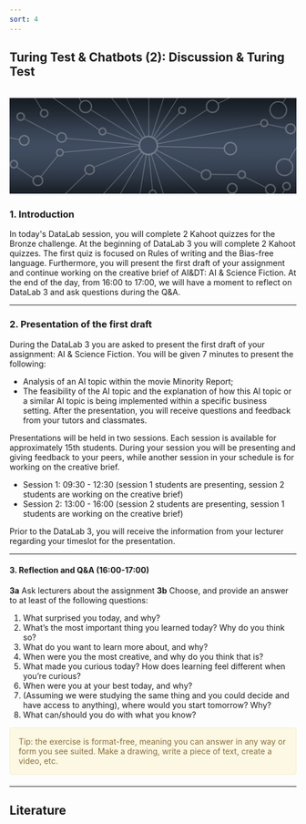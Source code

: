 ```yaml
---
sort: 4
---
```


## __Turing Test & Chatbots (2): Discussion & Turing Test__
\
<img src="./images/datalab_banner.jpg" alt="Books banner" width="600"/>

### 1. Introduction

In today's DataLab session, you will complete 2 Kahoot quizzes for the Bronze challenge. At the beginning of DataLab 3 you will complete 2 Kahoot quizzes. The first quiz is focused on Rules of writing and the Bias-free language. Furthermore, you will present the first draft of your assignment and continue working on the creative brief of AI&DT: AI & Science Fiction. At the end of the day, from 16:00 to 17:00, we will have a moment to reflect on DataLab 3 and ask questions during the Q&A.


***

### 2. Presentation of the first draft

During the DataLab 3 you are asked to present the first draft of your assignment: AI & Science Fiction. You will be given 7 minutes to present the following:
- Analysis of an AI topic within the movie Minority Report;
- The feasibility of the AI topic and the explanation of how this AI topic or a similar AI topic is being implemented within a specific business setting.
After the presentation, you will receive questions and feedback from your tutors and classmates.

Presentations will be held in two sessions. Each session is available for approximately 15th students. During your session you will be presenting and giving feedback to your peers, while another session in your schedule is  for working on the creative brief.

- Session 1: 09:30 - 12:30 (session 1 students are presenting, session 2 students are working on the creative brief)
- Session 2: 13:00 - 16:00 (session 2 students are presenting, session 1 students are working on the creative brief)

Prior to the DataLab 3, you will receive the information from your lecturer regarding your timeslot for the presentation.


***

#### 3. Reflection and Q&A (16:00-17:00)

__3a__ Ask lecturers about the assignment
__3b__ Choose, and provide an answer to at least of the following questions:

1. What surprised you today, and why?
2. What’s the most important thing you learned today? Why do you think so?
3. What do you want to learn more about, and why?
4. When were you the most creative, and why do you think that is?
5. What made you curious today? How does learning feel different when you’re curious?
6. When were you at your best today, and why?
7. (Assuming we were studying the same thing and you could decide and have access to anything), where would you start tomorrow? Why?
8. What can/should you do with what you know?

<div style="padding: 15px; border: 1px solid transparent; border-color: transparent; margin-bottom: 20px; border-radius: 4px; color: #8a6d3b;; background-color: #fcf8e3; border-color: #faebcc;">
Tip: the exercise is format-free, meaning you can answer in any way or form you see suited. Make a drawing, write a piece of text, create a video, etc.
</div>

***

## __Literature__
